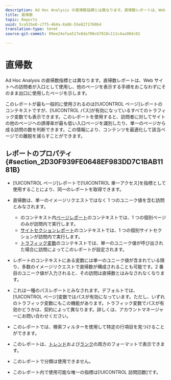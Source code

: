 ```yaml
---
description: Ad Hoc Analysis の直帰数指標とは異なります。直帰数レポートは、Web サイトへの訪問者が入口として使用し、他のページを表示する手順をおこなわずにそのまま出口に使用したページを示します。
title: 直帰数
topic: Reports
uuid: 5ca52be8-c7f5-464a-8a06-55e8271760b4
translation-type: tm+mt
source-git-commit: 99ee24efaa517e8da700c67818c111c4aa90dc02

---
```



# 直帰数

Ad Hoc Analysis の直帰数指標とは異なります。直帰数レポートは、Web サイトへの訪問者が入口として使用し、他のページを表示する手順をおこなわずにそのまま出口に使用したページを示します。

このレポートが最も一般的に使用されるのは[!UICONTROL ページ]レポートのコンテキストですが、[!UICONTROL パス]が有効になっているすべてのトラフィック変数でも表示できます。このレポートを使用すると、訪問者に対してサイトの他のページヘの誘導率が最も低い入口ページを識別したり、単一のページから成る訪問の数を判断できます。この情報により、コンテンツを最適化して該当ページでの離脱を減らすことができます。

## レポートのプロパティ {#section_2D30F939FE0648EF983DD7C1BAB1181B}

* [!UICONTROL ページ]レポートで[!UICONTROL 単一アクセス]を指標として使用することにより、同一のレポートを取得できます。

* 直帰数は、単一のイメージリクエストではなく 1 つのユニーク値を含む訪問とみなされます。

   * のコンテキスト内[ページレポート](/help/components/c-variables/dimensionslist/reports-pages.md)のコンテキストでは、1 つの個別ページのみが訪問内で実行します。
   * [サイトセクションレポート](/help/components/c-variables/dimensionslist/reports-site-sections.md)のコンテキストでは、1 つの個別サイトセクションが訪問内で実行します。
   * [トラフィック変数](/help/admin/admin/c-traffic-variables/traffic-var.md)のコンテキストでは、単一のユニーク値が呼び出された場合に訪問によってこのレポートが設定されます。

* レポートのコンテキストにある変数には単一のユニーク値が含まれている限り、多数のイメージリクエストで直帰数が構成されることも可能です。2 番目のユニーク値が入力されると、その訪問は直帰数とはみなされなくなります。
* これは一種のパスレポートとみなされます。デフォルトでは、[!UICONTROL ページ]変数ではパスが有効になっています。ただし、いずれのトラフィック変数にもこの機能があります。トラフィック変数でパスが有効かどうかは、契約によって異なります。詳しくは、アカウントマネージャーにお問い合わせください。
* このレポートでは、検索フィルターを使用して特定の行項目を見つけることができます。
* このレポートは、[トレンド](/help/components/c-variables/dimensionslist/reports-types.md)および[ランク](/help/components/c-variables/dimensionslist/reports-types.md)の両方のフォーマットで表示できます。

* このレポートで分類は使用できません。
* このレポート内で使用可能な唯一の指標は[!UICONTROL 訪問回数]です。

